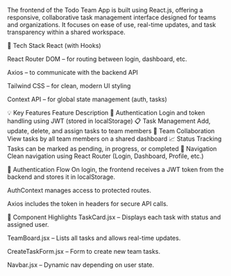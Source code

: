 
The frontend of the Todo Team App is built using React.js, offering a responsive, collaborative task management interface designed for teams and organizations. It focuses on ease of use, real-time updates, and task transparency within a shared workspace.

🔧 Tech Stack
React (with Hooks)

React Router DOM – for routing between login, dashboard, etc.

Axios – to communicate with the backend API

Tailwind CSS – for clean, modern UI styling

Context API – for global state management (auth, tasks)

💡 Key Features
Feature	Description
🔐 Authentication	Login and token handling using JWT (stored in localStorage)
📋 Task Management	Add, update, delete, and assign tasks to team members
👥 Team Collaboration	View tasks by all team members on a shared dashboard
📈 Status Tracking	Tasks can be marked as pending, in progress, or completed
🧭 Navigation	Clean navigation using React Router (Login, Dashboard, Profile, etc.)

🔐 Authentication Flow
On login, the frontend receives a JWT token from the backend and stores it in localStorage.

AuthContext manages access to protected routes.

Axios includes the token in headers for secure API calls.

🧩 Component Highlights
TaskCard.jsx – Displays each task with status and assigned user.

TeamBoard.jsx – Lists all tasks and allows real-time updates.

CreateTaskForm.jsx – Form to create new team tasks.

Navbar.jsx – Dynamic nav depending on user state.

